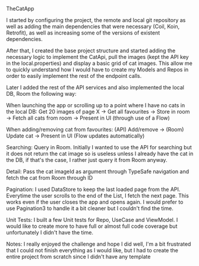 TheCatApp

I started by configuring the project, the remote and local git repository as well as adding the main dependencies 
that were necessary (Coil, Koin, Retrofit), as well as increasing some of the versions of existent dependencies.

After that, I created the base project structure and started adding the necessary logic to implement the CatApi, pull
the images (kept the API key in the local.properties) and display a basic grid of cat images. This allow me to quickly 
understand how I would have to create my Models and Repos in order to easily implement the rest of the endpoint calls.

Later I added the rest of the API services and also implemented the local DB, Room the following way:

When launching the app or scrolling up to a point where I have no cats in the local DB:
Get 20 images of page X -> Get all favourites -> Store in room -> Fetch all cats from room -> Present in UI (through use of a Flow)

When adding/removing cat from favourites:
(API) Add/remove -> (Room) Update cat -> Present in UI (Flow updates automatically)

Searching:
Query in Room. Initially I wanted to use the API for searching but it does not return the cat image so is useless unless I already have the cat in the DB,
if that's the case, I rather just query it from Room anyway.

Detail:
Pass the cat imageId as argument through TypeSafe navigation and fetch the cat from Room through ID

Pagination:
I used DataStore to keep the last loaded page from the API. Everytime the user scrolls to the end of the List, I fetch the next page. This works
even if the user closes the app and opens again. I would prefer to use Pagination3 to handle it a bit cleaner but I couldn't find the time.

Unit Tests:
I built a few Unit tests for Repo, UseCase and ViewModel. I would like to create more to have full or almost full code coverage but unfortunately I didn't have
the time.

Notes:
I really enjoyed the challenge and hope I did well, I'm a bit frustrated that I could not finish everything as I would like, but I had to create
the entire project from scratch since I didn't have any template
